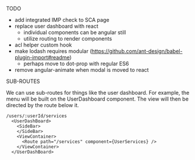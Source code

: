 TODO

- add integrated IMP check to SCA page
- replace user dashboard with react
  - individual components can be angular still
  - utilize routing to render components
- acl helper custom hook
- make lodash requires modular (https://github.com/ant-design/babel-plugin-import#readme)
  - perhaps move to dot-prop with regular ES6
- remove angular-animate when modal is moved to react

SUB-ROUTES

We can use sub-routes for things like the user dashboard. For example, the menu will be built on the UserDashboard component. The view will then be directed by the route below it.

```
/users/:userId/services
  <UserDashBoard>
    <SideBar>
    </SideBar>
    <ViewContainer>
      <Route path="/services" component={UserServices} />
    </ViewContainer>
  </UserDashBoard>
```
